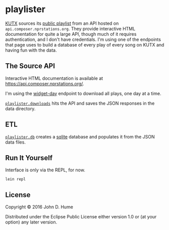 # playlister

[KUTX](http://kutx.org) sources its [public playlist](http://kutx.org/playlist) 
from an API hosted on `api.composer.nprstations.org`.
They provide interactive HTML documentation for quite a large API, though much of it
requires authentication, and I don't have credentials.
I'm using one of the endpoints that page uses to build a database of every play of
every song on KUTX and having fun with the data.

## The Source API

Interactive HTML documentation is available at https://api.composer.nprstations.org/.

I'm using the [widget-day](https://api.composer.nprstations.org/#!/widget/Day_get_3)
endpoint to download all plays, one day at a time.

[`playlister.downloads`](https://github.com/duelinmarkers/playlister/blob/master/src/playlister/db.clj) 
hits the API and saves the JSON responses in the data directory.

## ETL

[`playlister.db`](https://github.com/duelinmarkers/playlister/blob/master/src/playlister/downloads.clj) 
creates a [sqlite](https://www.sqlite.org/) database and populates it from the JSON data files.

## Run It Yourself

Interface is only via the REPL, for now.

```
lein repl
```

## License

Copyright © 2016 John D. Hume

Distributed under the Eclipse Public License either version 1.0 or (at
your option) any later version.
